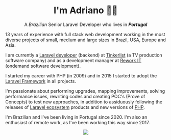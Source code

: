 <h1 align='center'>I'm Adriano 👨‍💻</h1>

<p align='center'>
  A <i>Brazilian</i> Senior Laravel Developer who lives in <i><b>Portugal</b></i>
</p>

13 years of experience with full stack web development working in the most diverse projects of small, medium and large sizes in Brazil, USA, Europe and Asia.

I am currently a <a href='https://laravel.com/'>Laravel developer</a> (backend) at <a href='https://tinkerlist.tv/'>Tinkerlist</a> (a TV production software company) and as a development manager at <a href='https://reworkdevs.com/'>Rework IT</a> (ondemand software development).

I started my career with PHP (in 2009) and in 2015 I started to adopt the <a href='https://laravel.com/'>Laravel Framework</a> in all projects.

I'm passionate about performing upgrades, mapping improvements, solving performance issues, rewriting codes and creating POC's (Prove of Concepts) to test new approaches, in addition to assiduously following the releases of <a href='https://laravel.com/'>Laravel ecosystem</a> products and new versions of <a href='https://www.php.net/'>PHP</a>.

I'm Brazilian and I've been living in Portugal since 2020. I'm also an enthusiast of remote work, as I've been working this way since 2017.

<p align='center'>
  <a href="https://www.linkedin.com/in/adrianojr/"><img src="https://img.shields.io/badge/linkedin-%230077B5.svg?&style=for-the-badge&logo=linkedin&logoColor=white" /></a>
</p>
